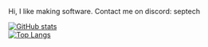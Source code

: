  Hi, I like making software.
 Contact me on discord: septech

[![GitHub stats](https://github-readme-stats-seven-alpha-91.vercel.app/api?username=septechx&theme=tokyonight)](https://github.com/anuraghazra/github-readme-stats)<br>
[![Top Langs](https://github-readme-stats-seven-alpha-91.vercel.app/api/top-langs/?username=septechx&theme=tokyonight&layout=compact)](https://github.com/anuraghazra/github-readme-stats)
